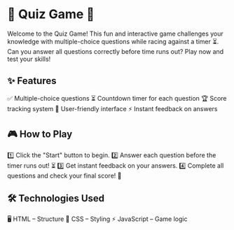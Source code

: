 # 🧠 Quiz Game 🎯
Welcome to the Quiz Game! This fun and interactive game challenges your knowledge with multiple-choice questions while racing against a timer ⏳. Can you answer all questions correctly before time runs out? Play now and test your skills!

## ✨ Features
✅ Multiple-choice questions
⏳ Countdown timer for each question
🏆 Score tracking system
🎨 User-friendly interface
⚡ Instant feedback on answers

## 🎮 How to Play
1️⃣ Click the "Start" button to begin.
2️⃣ Answer each question before the timer runs out! ⏳
3️⃣ Get instant feedback on your answers.
4️⃣ Complete all questions and check your final score! 🏅

## 🛠 Technologies Used
🖥 HTML – Structure
🎨 CSS – Styling
⚡ JavaScript – Game logic

